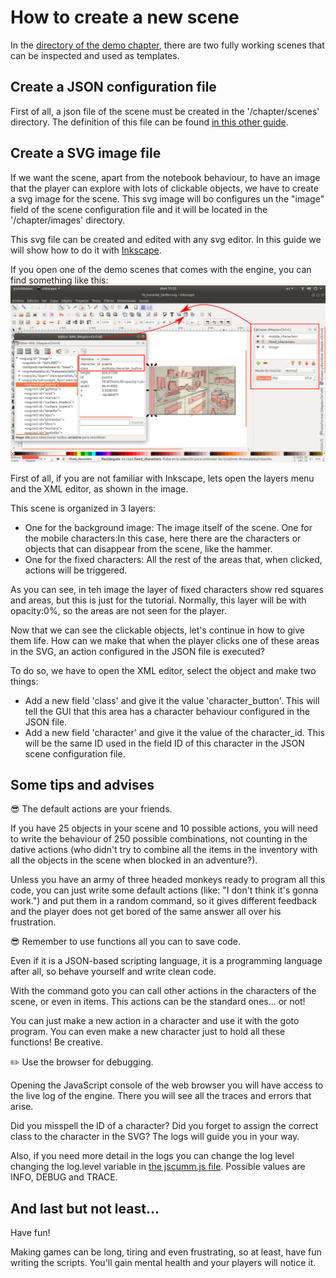 # How to create a new scene

In the [directory of the demo chapter](./../chapter/), there are two fully working scenes that can be inspected and used as templates. 

## Create a JSON configuration file
First of all, a json file of the scene must be created in the '/chapter/scenes' directory. The definition of this file can be found [in this other guide](Configuration_files.md).

## Create a SVG image file
If we want the scene, apart from the notebook behaviour, to have an image that the player can explore with lots of clickable objects, we have to create a svg image for the scene. This svg image will bo configures un the "image" field of the scene configuration file and it will be located in the '/chapter/images' directory. 

This svg file can be created and edited with any svg editor. In this guide we will show how to do it with [Inkscape](https://inkscape.org/).

If you open one of the demo scenes that comes with the engine, you can find something like this: 
![editing svg scene image with inkscape](./images/editing_scene_image.png)

First of all, if you are not familiar with Inkscape, lets open the layers menu and the XML editor, as shown in the image. 

This scene is organized in 3 layers:
- One for the background image: The image itself of the scene.
One for the mobile characters:In this case, here there are the characters or objects that can disappear from the scene, like the hammer.
- One for the fixed characters: All the rest of the areas that, when clicked, actions will be triggered. 

As you can see, in teh image the layer of fixed characters show red squares and areas, but this is just for the tutorial. Normally, this layer will be with opacity:0%, so the areas are not seen for the player.

Now that we can see the clickable objects, let's continue in how to give them life. How can we make that when the player clicks one of these areas in the SVG, an action configured in the JSON file is executed? 

To do so, we have to open the XML editor, select the object and make two things: 
- Add a new field 'class' and give it the value 'character_button'. This will tell the GUI that this area has a character behaviour configured in the JSON file.
- Add a new field 'character' and give it the value of the character_id. This will be the same ID used in the field ID of this character in the JSON scene configuration file. 

## Some tips and advises

:sunglasses: The default actions are your friends. 

If you have 25 objects in your scene and 10 possible actions, you will need to write the behaviour of 250 possible combinations, not counting in the dative actions (who didn't try to combine all the items in the inventory with all the objects in the scene when blocked in an adventure?). 

Unless you have an army of three headed monkeys ready to program all this code, you can just write some default actions (like: "I don't think it's gonna work.") and put them in a random command, so it gives different feedback and the player does not get bored of the same answer all over his frustration. 

:sunglasses: Remember to use functions all you can to save code.

Even if it is a JSON-based scripting language, it is a programming language after all, so behave yourself and write clean code.

With the command goto you can call other actions in the characters of the scene, or even in items. This actions can be the standard ones... or not! 

You can just make a new action in a character and use it with the goto program. You can even make a new character just to hold all these functions! Be creative.

:pencil2: Use the browser for debugging.

Opening the JavaScript console of the web browser you will have access to the live log of the engine. There you will see all the traces and errors that arise. 

Did you misspell the ID of a character? Did you forget to assign the correct class to the character in the SVG? The logs will guide you in your way.

Also, if you need more detail in the logs you can change the log level changing the log.level variable in [the jscumm.js file](../js/jscumm.js). Possible values are INFO, DEBUG and TRACE.


## And last but not least...

Have fun! 

Making games can be long, tiring and even frustrating, so at least, have fun writing the scripts. You'll gain mental health and your players will notice it. 
